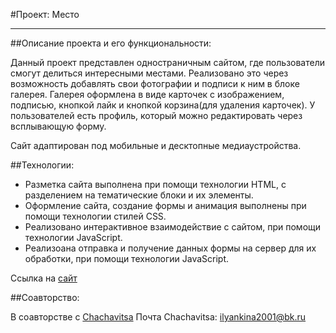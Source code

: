 #Проект: Место
___
##Описание проекта и его функциональности:

  Данный проект представлен одностраничным сайтом, где пользователи смогут делиться интересными местами. Реализовано это через возможность добавлять свои фотографии и подписи к ним в блоке галерея. Галерея оформлена в виде карточек с изображением, подписью, кнопкой лайк и кнопкой корзина(для удаления карточек). У пользователей есть профиль, который можно редактировать через всплывающую форму.

  Сайт адаптирован под мобильные и десктопные медиаустройства.

##Технологии:

 * Разметка сайта выполнена при помощи технологии HTML, с разделением на тематические блоки и их элементы.
 * Оформление сайта, создание формы и анимация выполнены при помощи технологии стилей CSS.
 * Реализовано интерактивное взаимодействие с сайтом, при помощи технологии JavaScript.
 * Реализоана отправка и получение данных формы на сервер для их обработки, при помощи технологии JavaScript.


Ссылка на [сайт](https://olja-tjan.github.io/mesto-project/ "Место")

##Соавторство:

В соавторстве с [Chachavitsa](https://github.com/Chachavitsa678)
Почта Chachavitsa: ilyankina2001@bk.ru
